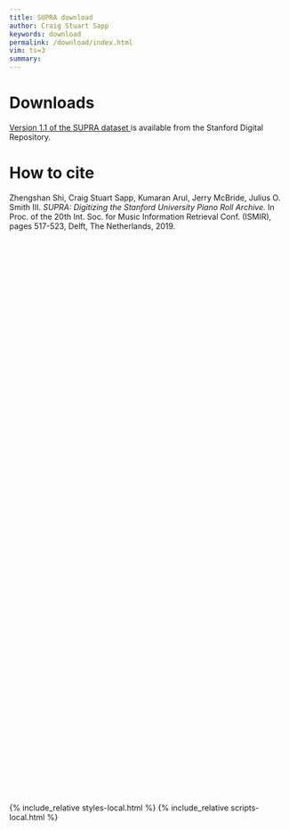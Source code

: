 ```yaml
---
title: SUPRA download
author: Craig Stuart Sapp
keywords: download
permalink: /download/index.html
vim: ts=3
summary: 
---
```


<h1> Downloads </h1>

<a target="_blank" href="https://purl.stanford.edu/xf457dx9166">
Version 1.1 of the SUPRA dataset 
</a>
is available from the Stanford Digital Repository.

<h1> How to cite </h1>

Zhengshan Shi, Craig Stuart Sapp, Kumaran Arul, Jerry McBride, Julius O. Smith III.
<i>SUPRA: Digitizing the Stanford University Piano Roll Archive.</i>
In Proc. of the 20th Int. Soc. for Music Information Retrieval Conf. (ISMIR),
pages 517-523, Delft, The Netherlands, 2019.



<div style="height:1000px"></div>

{% include_relative styles-local.html %}
{% include_relative scripts-local.html %}



